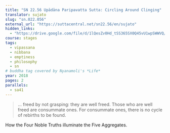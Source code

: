 ```yaml
---
title: "SN 22.56 Upādāna Paripavatta Sutta: Circling Around Clinging"
translator: sujato
slug: "sn.022.056"
external_url: "https://suttacentral.net/sn22.56/en/sujato"
hidden_links:
  - "https://drive.google.com/file/d/1lQesZv0Hd_tSS365SX0Q45vU1wpSWWVQ/view?usp=drivesdk"
course: stages
tags:
  - vipassana
  - nibbana
  - emptiness
  - philosophy
  - sn
# buddha tag covered by Nyanamoli's *Life*
year: 2018
pages: 2
parallels:
  - sa41
---
```


> ... freed by not grasping: they are well freed. Those who are well freed are consummate ones. For consummate ones, there is no cycle of rebirths to be found.

How the Four Noble Truths illuminate the Five Aggregates.

